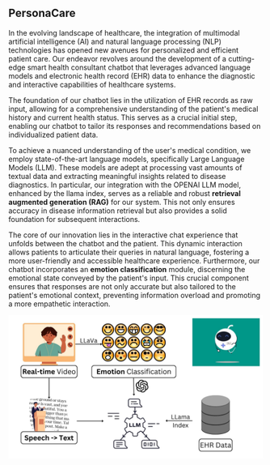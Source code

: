 ## PersonaCare

In the evolving landscape of healthcare, the integration of multimodal artificial intelligence (AI) and natural language processing (NLP) technologies has opened new avenues for personalized and efficient patient care. Our endeavor revolves around the development of a cutting-edge smart health consultant chatbot that leverages advanced language models and electronic health record (EHR) data to enhance the diagnostic and interactive capabilities of healthcare systems.

The foundation of our chatbot lies in the utilization of EHR records as raw input, allowing for a comprehensive understanding of the patient's medical history and current health status. This serves as a crucial initial step, enabling our chatbot to tailor its responses and recommendations based on individualized patient data.

To achieve a nuanced understanding of the user's medical condition, we employ state-of-the-art language models, specifically Large Language Models (LLM). These models are adept at processing vast amounts of textual data and extracting meaningful insights related to disease diagnostics. In particular, our integration with the OPENAI LLM model, enhanced by the llama index, serves as a reliable and robust **retrieval augmented generation (RAG)** for our system. This not only ensures accuracy in disease information retrieval but also provides a solid foundation for subsequent interactions.

The core of our innovation lies in the interactive chat experience that unfolds between the chatbot and the patient. This dynamic interaction allows patients to articulate their queries in natural language, fostering a more user-friendly and accessible healthcare experience. Furthermore, our chatbot incorporates an **emotion classification** module, discerning the emotional state conveyed by the patient's input. This crucial component ensures that responses are not only accurate but also tailored to the patient's emotional context, preventing information overload and promoting a more empathetic interaction.

![Model Overview](<EHR Data.jpg>)